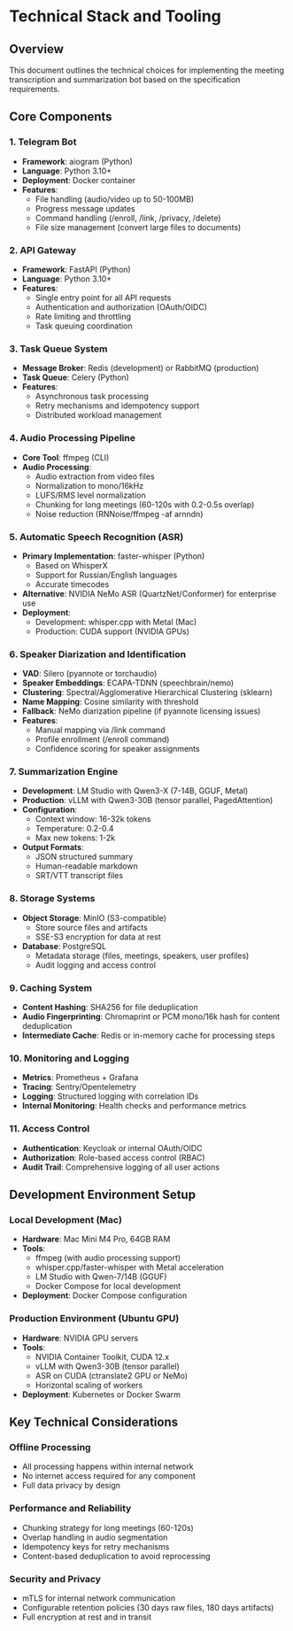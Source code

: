 # Technical Stack and Tooling

## Overview

This document outlines the technical choices for implementing the meeting transcription and summarization bot based on the specification requirements.

## Core Components

### 1. Telegram Bot

- **Framework**: aiogram (Python)
- **Language**: Python 3.10+
- **Deployment**: Docker container
- **Features**:
  - File handling (audio/video up to 50-100MB)
  - Progress message updates
  - Command handling (/enroll, /link, /privacy, /delete)
  - File size management (convert large files to documents)

### 2. API Gateway

- **Framework**: FastAPI (Python)
- **Language**: Python 3.10+
- **Features**:
  - Single entry point for all API requests
  - Authentication and authorization (OAuth/OIDC)
  - Rate limiting and throttling
  - Task queuing coordination

### 3. Task Queue System

- **Message Broker**: Redis (development) or RabbitMQ (production)
- **Task Queue**: Celery (Python)
- **Features**:
  - Asynchronous task processing
  - Retry mechanisms and idempotency support
  - Distributed workload management

### 4. Audio Processing Pipeline

- **Core Tool**: ffmpeg (CLI)
- **Audio Processing**:
  - Audio extraction from video files
  - Normalization to mono/16kHz
  - LUFS/RMS level normalization
  - Chunking for long meetings (60-120s with 0.2-0.5s overlap)
  - Noise reduction (RNNoise/ffmpeg -af arnndn)

### 5. Automatic Speech Recognition (ASR)

- **Primary Implementation**: faster-whisper (Python)
  - Based on WhisperX
  - Support for Russian/English languages
  - Accurate timecodes
- **Alternative**: NVIDIA NeMo ASR (QuartzNet/Conformer) for enterprise use
- **Deployment**:
  - Development: whisper.cpp with Metal (Mac)
  - Production: CUDA support (NVIDIA GPUs)

### 6. Speaker Diarization and Identification

- **VAD**: Silero (pyannote or torchaudio)
- **Speaker Embeddings**: ECAPA-TDNN (speechbrain/nemo)
- **Clustering**: Spectral/Agglomerative Hierarchical Clustering (sklearn)
- **Name Mapping**: Cosine similarity with threshold
- **Fallback**: NeMo diarization pipeline (if pyannote licensing issues)
- **Features**:
  - Manual mapping via /link command
  - Profile enrollment (/enroll command)
  - Confidence scoring for speaker assignments

### 7. Summarization Engine

- **Development**: LM Studio with Qwen3-X (7-14B, GGUF, Metal)
- **Production**: vLLM with Qwen3-30B (tensor parallel, PagedAttention)
- **Configuration**:
  - Context window: 16-32k tokens
  - Temperature: 0.2-0.4
  - Max new tokens: 1-2k
- **Output Formats**:
  - JSON structured summary
  - Human-readable markdown
  - SRT/VTT transcript files

### 8. Storage Systems

- **Object Storage**: MinIO (S3-compatible)
  - Store source files and artifacts
  - SSE-S3 encryption for data at rest
- **Database**: PostgreSQL
  - Metadata storage (files, meetings, speakers, user profiles)
  - Audit logging and access control

### 9. Caching System

- **Content Hashing**: SHA256 for file deduplication
- **Audio Fingerprinting**: Chromaprint or PCM mono/16k hash for content deduplication
- **Intermediate Cache**: Redis or in-memory cache for processing steps

### 10. Monitoring and Logging

- **Metrics**: Prometheus + Grafana
- **Tracing**: Sentry/Opentelemetry
- **Logging**: Structured logging with correlation IDs
- **Internal Monitoring**: Health checks and performance metrics

### 11. Access Control

- **Authentication**: Keycloak or internal OAuth/OIDC
- **Authorization**: Role-based access control (RBAC)
- **Audit Trail**: Comprehensive logging of all user actions

## Development Environment Setup

### Local Development (Mac)

- **Hardware**: Mac Mini M4 Pro, 64GB RAM
- **Tools**:
  - ffmpeg (with audio processing support)
  - whisper.cpp/faster-whisper with Metal acceleration
  - LM Studio with Qwen-7/14B (GGUF)
  - Docker Compose for local development
- **Deployment**: Docker Compose configuration

### Production Environment (Ubuntu GPU)

- **Hardware**: NVIDIA GPU servers
- **Tools**:
  - NVIDIA Container Toolkit, CUDA 12.x
  - vLLM with Qwen3-30B (tensor parallel)
  - ASR on CUDA (ctranslate2 GPU or NeMo)
  - Horizontal scaling of workers
- **Deployment**: Kubernetes or Docker Swarm

## Key Technical Considerations

### Offline Processing

- All processing happens within internal network
- No internet access required for any component
- Full data privacy by design

### Performance and Reliability

- Chunking strategy for long meetings (60-120s)
- Overlap handling in audio segmentation
- Idempotency keys for retry mechanisms
- Content-based deduplication to avoid reprocessing

### Security and Privacy

- mTLS for internal network communication
- Configurable retention policies (30 days raw files, 180 days artifacts)
- Full encryption at rest and in transit
